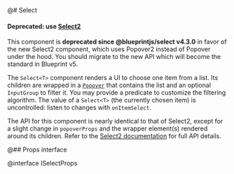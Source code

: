 @# Select

<div class="@ns-callout @ns-intent-danger @ns-icon-error">
    <h4 class="@ns-heading">

Deprecated: use [Select2](#select/select2)

</h4>

This component is **deprecated since @blueprintjs/select v4.3.0** in favor of the new
Select2 component, which uses Popover2 instead of Popover under the hood.
You should migrate to the new API which will become the standard in Blueprint v5.

</div>

The `Select<T>` component renders a UI to choose one item from a list. Its children are wrapped in a
[`Popover`](#core/components/popover) that contains the list and an optional `InputGroup` to filter it.
You may provide a predicate to customize the filtering algorithm. The value of a `Select<T>`
(the currently chosen item) is uncontrolled: listen to changes with `onItemSelect`.

The API for this component is nearly identical to that of Select2, except for a slight change in
`popoverProps` and the wrapper element(s) rendered around its children.
Refer to the [Select2 documentation](#select/select2) for full API details.

@## Props interface

@interface ISelectProps
